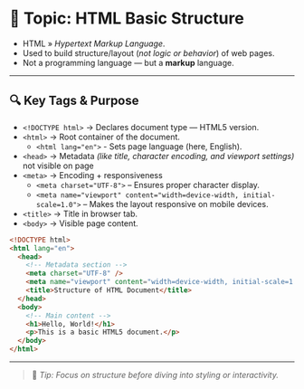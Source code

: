 # 📄 Topic: HTML Basic Structure

- HTML » _Hypertext Markup Language_.
- Used to build structure/layout (*not logic or behavior*) of web pages.
- Not a programming language — but a **markup** language.

---

## 🔍 Key Tags & Purpose

- `<!DOCTYPE html>` → Declares document type — HTML5 version.
- `<html>` → Root container of the document.
	- `<html lang="en">` - Sets page language (here, English).
- `<head>` → Metadata *(like title, character encoding, and viewport settings)* not visible on page
- `<meta>` → Encoding + responsiveness
	- `<meta charset="UTF-8">` – Ensures proper character display.   
	- `<meta name="viewport" content="width=device-width, initial-scale=1.0">` – Makes the layout responsive on mobile devices.
- `<title>` → Title in browser tab.
- `<body>` → Visible page content.
  
```html
<!DOCTYPE html>
<html lang="en">
  <head>
    <!-- Metadata section -->
    <meta charset="UTF-8" />
    <meta name="viewport" content="width=device-width, initial-scale=1.0" />
    <title>Structure of HTML Document</title>
  </head>
  <body>
    <!-- Main content -->
    <h1>Hello, World!</h1>
    <p>This is a basic HTML5 document.</p>
  </body>
</html>
```

---

> 🧠 _Tip: Focus on structure before diving into styling or interactivity._

